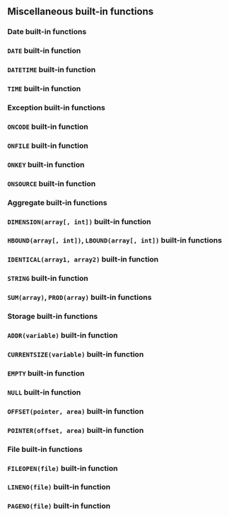 ## Miscellaneous built-in functions

### Date built-in functions

### `DATE` built-in function

### `DATETIME` built-in function

### `TIME` built-in function

### Exception built-in functions

### `ONCODE` built-in function

### `ONFILE` built-in function

### `ONKEY` built-in function

### `ONSOURCE` built-in function

### Aggregate built-in functions

### `DIMENSION(array[, int])` built-in function

### `HBOUND(array[, int])`, `LBOUND(array[, int])` built-in functions

### `IDENTICAL(array1, array2)` built-in function

### `STRING` built-in function

### `SUM(array)`, `PROD(array)` built-in functions

### Storage built-in functions

### `ADDR(variable)` built-in function

### `CURRENTSIZE(variable)` built-in function

### `EMPTY` built-in function

### `NULL` built-in function

### `OFFSET(pointer, area)` built-in function

### `POINTER(offset, area)` built-in function

### File built-in functions

### `FILEOPEN(file)` built-in function

### `LINENO(file)` built-in function

### `PAGENO(file)` built-in function

